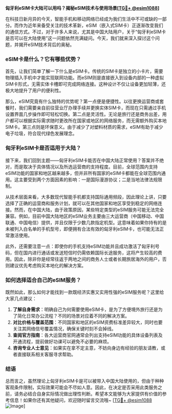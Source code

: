 **匈牙利eSIM卡大陆可以用吗？揭秘eSIM技术与使用场景[[TG💪+ @esim1088](https://t.me/s/esim1088)]**

在科技日新月异的今天，智能手机和移动网络已经成为我们生活中不可或缺的一部分。而作为近年来备受关注的技术革新，eSIM（嵌入式SIM卡）正逐渐改变我们的通信方式。不过，对于许多人来说，尤其是中国大陆用户，关于“匈牙利eSIM卡是否可以在大陆使用”这一问题依然充满疑问。今天，我们就来深入探讨这个问题，并揭开eSIM技术背后的奥秘。

### eSIM卡是什么？它有哪些优势？

首先，让我们简单了解一下什么是eSIM卡。传统的SIM卡是独立的小卡片，需要物理插入手机中才能实现联网功能。而eSIM则是直接嵌入到设备内部的一种虚拟SIM卡形式，无需实体卡槽即可完成网络连接。这种设计不仅让设备更加轻薄，还极大地提升了用户的便利性。

那么，eSIM究竟有什么独特的优势呢？第一点便是便捷性。以往更换运营商或套餐时，我们需要亲自前往营业厅办理手续并更换实体SIM卡，而现在只需通过手机设置界面几步操作即可轻松切换。第二点是灵活性。无论是旅行还是商务出差，用户都可以根据实际需求随时更改所在国家或地区的网络服务，而无需额外购买本地SIM卡。第三点则是环保意义。由于减少了对塑料材质的需求，eSIM有助于减少电子垃圾，符合现代绿色发展理念。

### 匈牙利eSIM卡是否适用于大陆？

接下来，我们回到主题——匈牙利eSIM卡能否在中国大陆正常使用？答案并不绝对，而是取决于具体情况以及所选运营商的支持程度。目前，全球范围内支持eSIM功能的国家和地区越来越多，但并非所有国家的eSIM卡都能在全球范围内通用。这主要受到两个方面因素的影响：一是国际漫游协议；二是当地法律法规限制。

从技术层面来看，大多数现代智能手机都支持国际通用频段，因此理论上讲，只要选择了正确的运营商和服务计划，就可以在其他国家和地区享受到稳定的网络连接。然而，在中国大陆，由于政策原因，某些特定类型的eSIM服务可能无法完全兼容。例如，目前中国大陆地区的eSIM业务主要由三大运营商（中国移动、中国联通、中国电信）提供，并且仅限于少数几款指定机型。这意味着如果你持有的是未被列入白名单的手机型号，即便拥有合法有效的匈牙利eSIM卡，也可能无法正常激活使用。

此外，还需要注意一点：即使你的手机支持eSIM功能并且成功激活了匈牙利号码，但在国内进行通话或发送短信时仍需依赖国际长途服务，这将产生较高的费用。因此，除非你是经常往返于两地之间的商务人士或者长期旅居海外的用户，否则建议优先考虑购买本地化的解决方案。

### 如何选择适合自己的eSIM服务？

既然如此，那么如何才能找到一款既经济实惠又实用性强的eSIM服务呢？这里给大家几点建议：

1. **了解自身需求**：明确自己为何需要使用eSIM卡，是为了方便境外旅行还是为了简化日常办公流程？不同的场景对应着不同的解决方案。
2. **对比价格与覆盖范围**：不同国家和地区的eSIM资费标准差异较大，同时也要关注其网络信号覆盖情况，确保关键时刻不会掉线。
3. **查阅官方指南**：各大运营商官网通常会列出支持eSIM功能的具体设备列表及开通流程，提前做好功课可以避免不必要的麻烦。
4. **咨询专业人士意见**：如果实在拿不定主意，不妨向身边有经验的朋友请教，或者直接联系相关客服寻求帮助。

### 结语

总而言之，虽然理论上匈牙利eSIM卡是可以被带入中国大陆使用的，但由于种种客观条件限制，实际效果可能会不尽如人意。因此，在决定是否采用此类服务之前，请务必结合自身实际情况做出理性判断。希望本文能够为大家提供有价值的参考信息！如果你还有其他疑问，欢迎随时留言交流哦~ [[TG💪+ @esim1088](https://t.me/s/esim1088) ![Image](https://i.postimg.cc/4NQfJmqS/Snipaste-2025-05-13-00-14-12.png)]